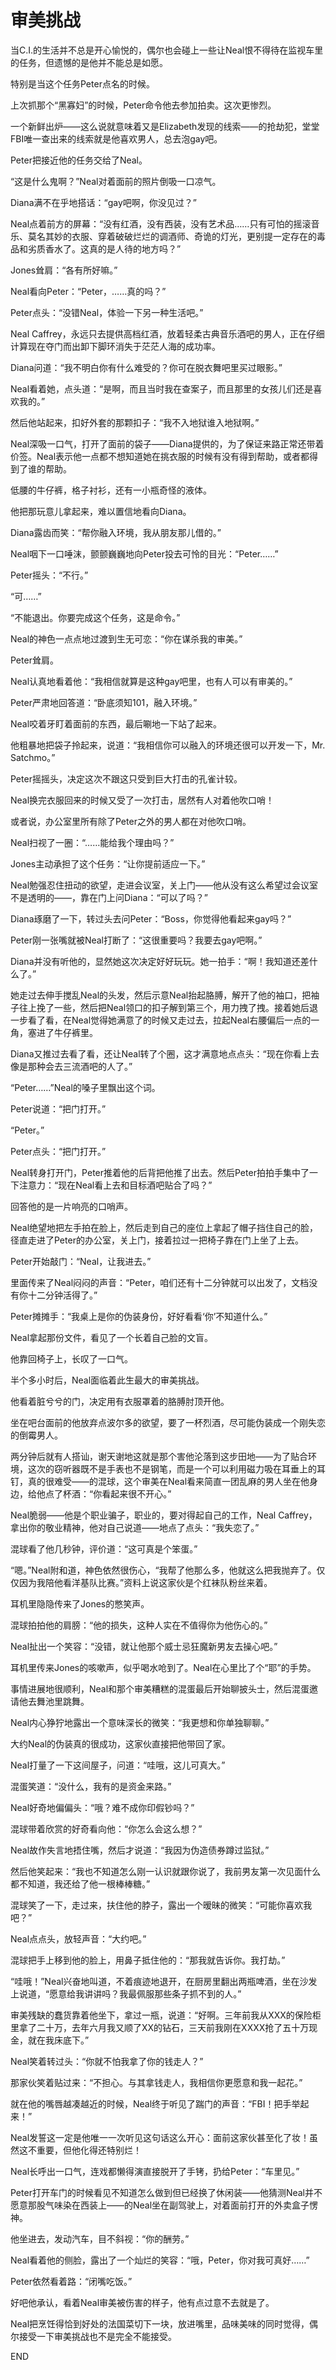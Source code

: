 # 审美挑战

当C.I.的生活并不总是开心愉悦的，偶尔也会碰上一些让Neal恨不得待在监视车里的任务，但遗憾的是他并不能总是如愿。

特别是当这个任务Peter点名的时候。

上次抓那个“黑寡妇”的时候，Peter命令他去参加拍卖。这次更惨烈。

一个新鲜出炉——这么说就意味着又是Elizabeth发现的线索——的抢劫犯，堂堂FBI唯一查出来的线索就是他喜欢男人，总去泡gay吧。

Peter把接近他的任务交给了Neal。



“这是什么鬼啊？”Neal对着面前的照片倒吸一口凉气。

Diana满不在乎地搭话：“gay吧啊，你没见过？”

Neal点着前方的屏幕：“没有红酒，没有西装，没有艺术品……只有可怕的摇滚音乐、莫名其妙的衣服、穿着破破烂烂的调酒师、奇诡的灯光，更别提一定存在的毒品和劣质香水了。这真的是人待的地方吗？”

Jones耸肩：“各有所好嘛。”

Neal看向Peter：“Peter，……真的吗？”

Peter点头：“没错Neal，体验一下另一种生活吧。”

Neal Caffrey，永远只去提供高档红酒，放着轻柔古典音乐酒吧的男人，正在仔细计算现在夺门而出卸下脚环消失于茫茫人海的成功率。

Diana问道：“我不明白你有什么难受的？你可在脱衣舞吧里买过眼影。”

Neal看着她，点头道：“是啊，而且当时我在查案子，而且那里的女孩儿们还是喜欢我的。”

然后他站起来，扣好外套的那颗扣子：“我不入地狱谁入地狱啊。”



Neal深吸一口气，打开了面前的袋子——Diana提供的，为了保证来路正常还带着价签。Neal表示他一点都不想知道她在挑衣服的时候有没有得到帮助，或者都得到了谁的帮助。

低腰的牛仔裤，格子衬衫，还有一小瓶奇怪的液体。

他把那玩意儿拿起来，难以置信地看向Diana。

Diana露齿而笑：“帮你融入环境，我从朋友那儿借的。”

Neal咽下一口唾沫，颤颤巍巍地向Peter投去可怜的目光：“Peter……”

Peter摇头：“不行。”

“可……”

“不能退出。你要完成这个任务，这是命令。”

Neal的神色一点点地过渡到生无可恋：“你在谋杀我的审美。”

Peter耸肩。

Neal认真地看着他：“我相信就算是这种gay吧里，也有人可以有审美的。”

Peter严肃地回答道：“卧底须知101，融入环境。”

Neal咬着牙盯着面前的东西，最后唰地一下站了起来。

他粗暴地把袋子拎起来，说道：“我相信你可以融入的环境还很可以开发一下，Mr. Satchmo。”

Peter摇摇头，决定这次不跟这只受到巨大打击的孔雀计较。



Neal换完衣服回来的时候又受了一次打击，居然有人对着他吹口哨！

或者说，办公室里所有除了Peter之外的男人都在对他吹口哨。

Neal扫视了一圈：“……能给我个理由吗？”

Jones主动承担了这个任务：“让你提前适应一下。”

Neal勉强忍住扭动的欲望，走进会议室，关上门——他从没有这么希望过会议室不是透明的——，靠在门上问Diana：“可以了吗？”

Diana琢磨了一下，转过头去问Peter：“Boss，你觉得他看起来gay吗？”

Peter刚一张嘴就被Neal打断了：“这很重要吗？我要去gay吧啊。”

Diana并没有听他的，显然她这次决定好好玩玩。她一拍手：“啊！我知道还差什么了。”

她走过去伸手搅乱Neal的头发，然后示意Neal抬起胳膊，解开了他的袖口，把袖子往上挽了一些，然后把Neal领口的扣子解到第三个，用力拽了拽。接着她后退一步看了看，在Neal觉得她满意了的时候又走过去，拉起Neal右腰偏后一点的一角，塞进了牛仔裤里。

Diana又推过去看了看，还让Neal转了个圈，这才满意地点点头：“现在你看上去像是那种会去三流酒吧的人了。”

“Peter……”Neal的嗓子里飘出这个词。

Peter说道：“把门打开。”

“Peter。”

Peter点头：“把门打开。”

Neal转身打开门，Peter推着他的后背把他推了出去。然后Peter拍拍手集中了一下注意力：“现在Neal看上去和目标酒吧贴合了吗？”

回答他的是一片响亮的口哨声。

Neal绝望地把左手拍在脸上，然后走到自己的座位上拿起了帽子挡住自己的脸，径直走进了Peter的办公室，关上门，接着拉过一把椅子靠在门上坐了上去。

Peter开始敲门：“Neal，让我进去。”

里面传来了Neal闷闷的声音：“Peter，咱们还有十二分钟就可以出发了，文档没有你十二分钟活得了。”

Peter摊摊手：“我桌上是你的伪装身份，好好看看‘你’不知道什么。”

Neal拿起那份文件，看见了一个长着自己脸的文盲。

他靠回椅子上，长叹了一口气。



半个多小时后，Neal面临着此生最大的审美挑战。

他看着脏兮兮的门，决定用有衣服罩着的胳膊肘顶开他。

坐在吧台面前的他放弃点波尔多的欲望，要了一杯烈酒，尽可能伪装成一个刚失恋的倒霉男人。

两分钟后就有人搭讪，谢天谢地这就是那个害他沦落到这步田地——为了贴合环境，这次的窃听器既不是手表也不是钢笔，而是一个可以利用磁力吸在耳垂上的耳钉，真的很难受——的混球，这个审美在Neal看来简直一团乱麻的男人坐在他身边，给他点了杯酒：“你看起来很不开心。”

Neal脆弱——他是个职业骗子，职业的，要对得起自己的工作，Neal Caffrey，拿出你的敬业精神，他对自己说道——地点了点头：“我失恋了。”

混球看了他几秒钟，评价道：“这可真是个笨蛋。”

“嗯。”Neal附和道，神色依然很伤心，“我帮了他那么多，他就这么把我抛弃了。仅仅因为我陪他看洋基队比赛。”资料上说这家伙是个红袜队粉丝来着。

耳机里隐隐传来了Jones的憋笑声。

混球拍拍他的肩膀：“他的损失，这种人实在不值得你为他伤心的。”

Neal扯出一个笑容：“没错，就让他那个威士忌狂魔新男友去操心吧。”

耳机里传来Jones的咳嗽声，似乎喝水呛到了。Neal在心里比了个“耶”的手势。



事情进展地很顺利，Neal和那个审美糟糕的混蛋最后开始聊披头士，然后混蛋邀请他去舞池里跳舞。

Neal内心狰狞地露出一个意味深长的微笑：“我更想和你单独聊聊。”

大约Neal的伪装真的很成功，这家伙直接把他带回了家。

Neal打量了一下这间屋子，问道：“哇哦，这儿可真大。”

混蛋笑道：“没什么，我有的是资金来路。”

Neal好奇地偏偏头：“哦？难不成你印假钞吗？”

混球带着欣赏的好奇看向他：“你怎么会这么想？”

Neal故作失言地捂住嘴，然后才说道：“我因为伪造债券蹲过监狱。”

然后他笑起来：“我也不知道怎么刚一认识就跟你说了，我前男友第一次见面什么都不知道，我还给了他一根棒棒糖。”

混球笑了一下，走过来，扶住他的脖子，露出一个暧昧的微笑：“可能你喜欢我吧？”

Neal点点头，放轻声音：“大约吧。”

混球把手上移到他的脸上，用鼻子抵住他的：“那我就告诉你。我打劫。”

“哇哦！”Neal兴奋地叫道，不着痕迹地退开，在厨房里翻出两瓶啤酒，坐在沙发上说道，“愿意给我讲讲吗？我最佩服那些条子抓不到的人。”

审美残缺的蠢货靠着他坐下，拿过一瓶，说道：“好啊。三年前我从XXX的保险柜里拿了二十万，去年六月我又顺了XX的钻石，三天前我刚在XXXX抢了五十万现金，就在我床底下。”

Neal笑着转过头：“你就不怕我拿了你的钱走人？”

那家伙笑着贴过来：“不担心。与其拿钱走人，我相信你更愿意和我一起花。”

就在他的嘴唇越凑越近的时候，Neal终于听见了踹门的声音：“FBI！把手举起来！”

Neal发誓这一定是他唯一一次听见这句话这么开心：面前这家伙甚至化了妆！虽然这不重要，但他化得还特别烂！

Neal长呼出一口气，连戏都懒得演直接脱开了手铐，扔给Peter：“车里见。”



Peter打开车门的时候看见不知道怎么做到但已经换了休闲装——他猜测Neal并不愿意那股气味染在西装上——的Neal坐在副驾驶上，对着面前打开的外卖盒子愣神。

他坐进去，发动汽车，目不斜视：“你的酬劳。”

Neal看着他的侧脸，露出了一个灿烂的笑容：“哦，Peter，你对我可真好……”

Peter依然看着路：“闭嘴吃饭。”

好吧他承认，看着Neal审美被伤害的样子，他有点过意不去就是了。

Neal把烹饪得恰到好处的法国菜切下一块，放进嘴里，品味美味的同时觉得，偶尔接受一下审美挑战也不是完全不能接受。



END

